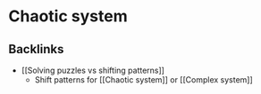 # Chaotic system

## Backlinks
* [[Solving puzzles vs shifting patterns]]
	* Shift patterns for [[Chaotic system]] or [[Complex system]]

<!-- #evergreen -->

<!-- {BearID:6CD06F70-F085-41F1-9399-81AEC9D85856} -->
